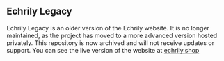 ## Echrily Legacy
Echrily Legacy is an older version of the Echrily website. It is no longer maintained, as the project has moved to a more advanced version hosted privately. This repository is now archived and will not receive updates or support.
You can see the live version of the website at [echrily.shop](https://echrily.shop)
